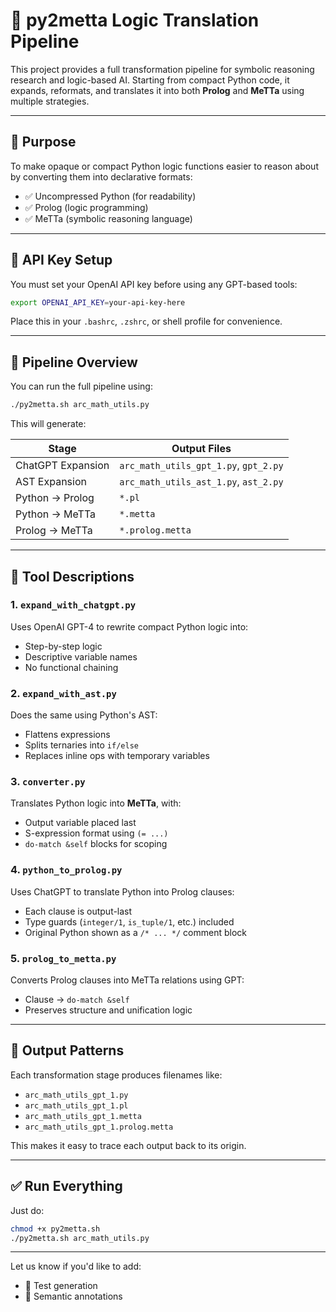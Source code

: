 # 🧠 py2metta Logic Translation Pipeline

This project provides a full transformation pipeline for symbolic reasoning research and logic-based AI. Starting from compact Python code, it expands, reformats, and translates it into both **Prolog** and **MeTTa** using multiple strategies.

---

## 🧩 Purpose

To make opaque or compact Python logic functions easier to reason about by converting them into declarative formats:
- ✅ Uncompressed Python (for readability)
- ✅ Prolog (logic programming)
- ✅ MeTTa (symbolic reasoning language)

---

## 🔐 API Key Setup

You must set your OpenAI API key before using any GPT-based tools:

```bash
export OPENAI_API_KEY=your-api-key-here
```

Place this in your `.bashrc`, `.zshrc`, or shell profile for convenience.

---

## 🔄 Pipeline Overview

You can run the full pipeline using:

```bash
./py2metta.sh arc_math_utils.py
```

This will generate:

| Stage                        | Output Files                              |
|-----------------------------|-------------------------------------------|
| ChatGPT Expansion           | `arc_math_utils_gpt_1.py`, `gpt_2.py`     |
| AST Expansion               | `arc_math_utils_ast_1.py`, `ast_2.py`     |
| Python → Prolog             | `*.pl`                                     |
| Python → MeTTa              | `*.metta`                                  |
| Prolog → MeTTa              | `*.prolog.metta`                           |

---

## 🧠 Tool Descriptions

### 1. `expand_with_chatgpt.py`
Uses OpenAI GPT-4 to rewrite compact Python logic into:
- Step-by-step logic
- Descriptive variable names
- No functional chaining

### 2. `expand_with_ast.py`
Does the same using Python's AST:
- Flattens expressions
- Splits ternaries into `if/else`
- Replaces inline ops with temporary variables

### 3. `converter.py`
Translates Python logic into **MeTTa**, with:
- Output variable placed last
- S-expression format using `(= ...)`
- `do-match &self` blocks for scoping

### 4. `python_to_prolog.py`
Uses ChatGPT to translate Python into Prolog clauses:
- Each clause is output-last
- Type guards (`integer/1`, `is_tuple/1`, etc.) included
- Original Python shown as a `/* ... */` comment block

### 5. `prolog_to_metta.py`
Converts Prolog clauses into MeTTa relations using GPT:
- Clause → `do-match &self`
- Preserves structure and unification logic

---

## 📁 Output Patterns

Each transformation stage produces filenames like:

- `arc_math_utils_gpt_1.py`
- `arc_math_utils_gpt_1.pl`
- `arc_math_utils_gpt_1.metta`
- `arc_math_utils_gpt_1.prolog.metta`

This makes it easy to trace each output back to its origin.

---

## ✅ Run Everything

Just do:

```bash
chmod +x py2metta.sh
./py2metta.sh arc_math_utils.py
```

---

Let us know if you'd like to add:
- 🧪 Test generation
- 🧠 Semantic annotations
